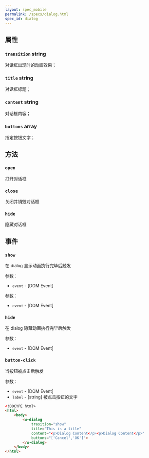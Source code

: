 ```yaml
---
layout: spec_mobile
permalink: /specs/dialog.html
spec_id: dialog
---
```


## 属性

### `transition` **string**

对话框出现时的动画效果；

### `title` **string**

对话框标题；

### `content` **string**

对话框内容；

### `buttons` **array**

指定按钮文字；

## 方法

### `open`

打开对话框

### `close`

关闭并销毁对话框

### `hide`

隐藏对话框

## 事件

### `show`

在 dialog 显示动画执行完毕后触发

参数：

 * `event` - [DOM Event]

参数：

 * `event` - [DOM Event]

### `hide`

在 dialog 隐藏动画执行完毕后触发

参数：

 * `event` - [DOM Event]

### `button-click`

当按钮被点击后触发

参数：

 * `event` - [DOM Event]
 * `label` - [string] 被点击按钮的文字

```html
<!DOCYPE html>
<html>
    <body>
        <w-dialog 
            trasition="show"
            title="This is a title"
            content="<p>Dialog Content</p><p>Dialog Content</p>"
            buttons="['Cancel','OK']">
        </w-dialog>
    </body>
</html>
```
